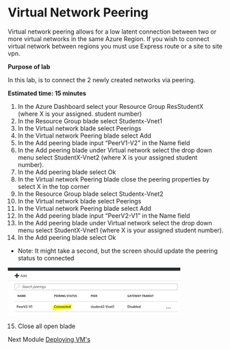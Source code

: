 # Virtual Network Peering

Virtual network peering allows for a low latent connection between two or more virtual networks in the same Azure Region. If you wish to connect virtual network between regions you must use Express route or a site to site vpn.

**Purpose of lab**

In this lab, is to connect the 2 newly created networks via peering.
  
**Estimated time: 15 minutes**

1. In the Azure Dashboard select your Resource Group ResStudentX (where X is your assigned. student number)
2. In the Resource Group blade select Studentx-Vnet1 
3. In the Virtual network blade select Peerings
4. In the Virtual network Peering blade select Add
5. In the Add peering blade input “PeerV1-V2” in the Name field
6. In the Add peering blade under Virtual network select the drop down menu select StudentX-Vnet2 (where X is your assigned student number).
7. In the Add peering blade select Ok
8. In the Virtual network Peering blade close the peering properties by select X in the top corner
9. In the Resource Group blade select Studentx-Vnet2
10. In the Virtual network blade select Peerings
11. In the Virtual network Peering blade select Add
12. In the Add peering blade input “PeerV2-V1” in the Name field
13. In the Add peering blade under Virtual network select the drop down menu select StudentX-Vnet1 (where X is your assigned student number).
14. In the Add peering blade select Ok

* Note: It might take a second, but the screen should update the peering status to connected

![alt text](/Images/networkpeering.png "Azure Activity Logs")

15. Close all open blade


Next Module [Deploying VM's](Modules/deployvm.md)